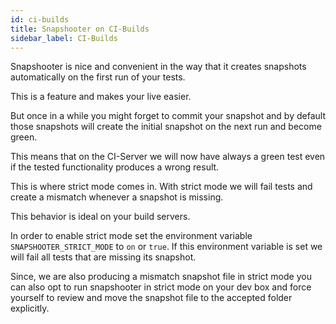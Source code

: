```yaml
---
id: ci-builds
title: Snapshooter on CI-Builds
sidebar_label: CI-Builds
---
```


Snapshooter is nice and convenient in the way that it creates snapshots automatically on the first run of your tests.

This is a feature and makes your live easier.

But once in a while you might forget to commit your snapshot and by default those snapshots will create the initial snapshot on the next run and become green.

This means that on the CI-Server we will now have always a green test even if the tested functionality produces a wrong result.

This is where strict mode comes in. With strict mode we will fail tests and create a mismatch whenever a snapshot is missing.

This behavior is ideal on your build servers.

In order to enable strict mode set the environment variable `SNAPSHOOTER_STRICT_MODE` to `on` or `true`. If this environment variable is set we will fail all tests that are missing its snapshot.

Since, we are also producing a mismatch snapshot file in strict mode you can also opt to run snapshooter in strict mode on your dev box and force yourself to review and move the snapshot file to the accepted folder explicitly.

